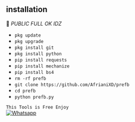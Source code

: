 ## <b>installation</b>

🔰 _PUBLIC FULL OK IDZ_


- `pkg update`
- `pkg upgrade`
- `pkg install git`
- `pkg install python`
- `pip install requests`
- `pip install mechanize`
- `pip install bs4`
- `rm -rf prefb`
- `git clone https://github.com/AfrianiXD/prefb`
- `cd prefb`
- `python prefb.py`
     

 ```This Tools is Free Enjoy ```</br>
 [![Whatsapp](https://img.shields.io/badge/Whatsapp-ApriliaXD-deepgreen?style=flat-square&logo=whatsapp)](https://wa.me/+6287889853946)
